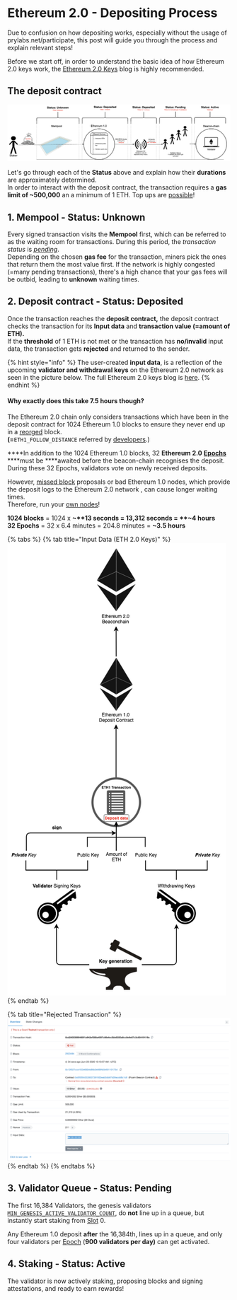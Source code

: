 # Ethereum 2.0 - Depositing Process

Due to confusion on how depositing works, especially without the usage of prylabs.net/participate, this post will guide you through the process and explain relevant steps!  
  
Before we start off, in order to understand the basic idea of how Ethereum 2.0 keys work, the [Ethereum 2.0 Keys](https://kb.beaconcha.in/ethereum-2-keys) blog is highly recommended.

## The deposit contract

![Depositing process](../.gitbook/assets/image%20%2874%29.png)

  
Let's go through each of the **Status** above and explain how their **durations** are approximately determined.  
In order to interact with the deposit contract, the transaction requires a **gas limit of ~500,000** an a minimum of 1 ETH. Top ups are [possible](https://kb.beaconcha.in/ethereum-2-keys#what-happens-to-multiple-deposits-from-a-single-eth1-wallet-multiple-validators)!

##  **1. Mempool - Status: Unknown**

Every signed transaction visits the **Mempool** first, which can be referred to as the waiting room for transactions. During this period, the _transaction status_ is [_pending_](https://etherscan.io/txsPending).   
Depending on the chosen **gas fee** for the transaction, miners pick the ones that return them the most value first. If the network is highly congested \(=many pending transactions\), there's a high chance that your gas fees will be outbid, leading to **unknown** waiting times.

## 2. Deposit contract - Status: Deposited

Once the transaction reaches the **deposit contract,** the deposit contract checks the transaction for its **Input data** and **transaction value \(=amount of ETH\).**   
If the **threshold** of 1 ETH is not met or the transaction has **no/invalid** input data, the transaction gets **rejected** and returned to the sender.

{% hint style="info" %}
The user-created **input data**, is a reflection of the upcoming **validator and withdrawal keys** on the Ethereum 2.0 network as seen in the picture below. The full Ethereum 2.0 keys blog is [here](https://kb.beaconcha.in/ethereum-2-keys).
{% endhint %}

#### **Why exactly does this take 7.5 hours though?**

The Ethereum 2.0 chain only considers transactions which have been in the deposit contract for 1024  Ethereum 1.0 blocks to ensure they never end up in a [reorged](https://en.bitcoin.it/wiki/Chain_Reorganization) block.   
**\(=**`ETH1_FOLLOW_DISTANCE` referred by [developers](https://benjaminion.xyz/eth2-annotated-spec/phase0/beacon-chain/configuration/#misc).\)   
  
****In addition to the 1024 Ethereum 1.0 blocks, 32 **Ethereum 2.0** [**Epochs**](https://kb.beaconcha.in/glossary#epoch) ****must be ****awaited before the beacon-chain recognises the deposit. During these 32 Epochs, validators vote on newly received deposits.   
  
However, [missed block](https://kb.beaconcha.in/glossary#block-status) proposals or bad Ethereum 1.0 nodes, which provide the deposit logs to the Ethereum 2.0 network , can cause longer waiting times.   
Therefore, run your [own nodes](https://kb.beaconcha.in/run-a-goerli-node-eth1-and-beaconnode-eth2)!  
  
**1024 blocks** = 1024 x **~**13 seconds = 13,312 seconds = **~4 hours**  
**32 Epochs** = 32 x 6.4 minutes =  204.8 minutes = **~3.5 hours**  


{% tabs %}
{% tab title="Input Data \(ETH 2.0 Keys\)" %}
![ETH 2.0 Key Generation via Input Data](../.gitbook/assets/image%20%2876%29.png)
{% endtab %}

{% tab title="Rejected Transaction" %}
![Rejected Transaction](../.gitbook/assets/image%20%2878%29.png)
{% endtab %}
{% endtabs %}



## 3. Validator Queue - Status: Pending

The first 16,384 Validators, the genesis validators [`MIN_GENESIS_ACTIVE_VALIDATOR_COUNT`](https://benjaminion.xyz/eth2-annotated-spec/phase0/beacon-chain/configuration/%20), do **not** line up in a queue, but instantly start staking from [Slot](https://kb.beaconcha.in/glossary#slots-32-slots-1-epoch) 0.  
  
Any Ethereum 1.0 deposit **after** the 16,384th, lines up in a queue, and only four validators per [Epoch](https://kb.beaconcha.in/glossary#epoch) \(**900 validators per day\)** can get activated.

## 4. Staking - Status: Active

The validator is now actively staking, proposing blocks and signing attestations, and ready to earn rewards!





